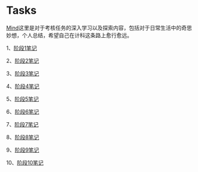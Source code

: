 # Tasks

[Mind](https://github.com/Uohuynix/Tasks/tree/5e29fd4753fee58ea4e597a9b34e9a8e696692ac/Mind)这里是对于考核任务的深入学习以及探索内容，包括对于日常生活中的奇思妙想，个人总结，希望自己在计科这条路上愈行愈远。

1、[阶段1笔记](https://github.com/Uohuynix/Tasks/tree/cf47ba907f6b388f4ec5956ee34d3396633185f7/%E9%98%B6%E6%AE%B51%E7%AC%94%E8%AE%B0)

2、[阶段2笔记](https://github.com/Uohuynix/Tasks/tree/47ce26da5bf2ebf98fd56c3212dc8620671a0acd/%E9%98%B6%E6%AE%B52%E7%AC%94%E8%AE%B0)

3、[阶段3笔记](https://github.com/Uohuynix/Tasks/tree/21277ed477b21b7e0d45f7b4be0c2975f0c2b230/%E9%98%B6%E6%AE%B53%E7%AC%94%E8%AE%B0)

4、[阶段4笔记](https://github.com/Uohuynix/Tasks/tree/7bbcd54a2c978f10401c8987ec7fe96c9998481b/%E9%98%B6%E6%AE%B54%E7%AC%94%E8%AE%B0)

5、[阶段5笔记](https://github.com/Uohuynix/Tasks/tree/6804ac9ba01ec52bff79d8406ece6f85cc1a5a4b/%E9%98%B6%E6%AE%B55%E7%AC%94%E8%AE%B0)

6、[阶段6笔记](https://github.com/Uohuynix/Tasks/tree/6eddc0e197057db2d9eb35d3d3cd0022a5c80ad9/%E9%98%B6%E6%AE%B56%E7%AC%94%E8%AE%B0)

7、[阶段7笔记](https://github.com/Uohuynix/Tasks/tree/0207486684c08d0f0c572bae52bab07c7384aaf8/%E9%98%B6%E6%AE%B57%E7%AC%94%E8%AE%B0)

8、[阶段8笔记](https://github.com/Uohuynix/Tasks/tree/226e03b22556fee5a294d05f40606b2d9c2f0113/%E9%98%B6%E6%AE%B58%E7%AC%94%E8%AE%B0)

9、[阶段9笔记](https://github.com/Uohuynix/Tasks/tree/2dda8a235a16d6caf437fb751d45c3b7287a17ae/%E9%98%B6%E6%AE%B59%E7%AC%94%E8%AE%B0)

10、[阶段10笔记]()
